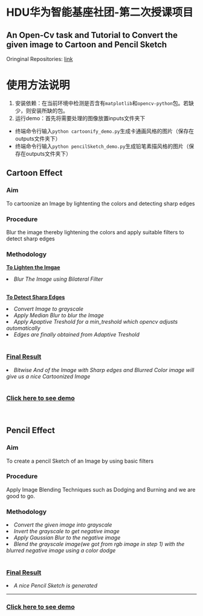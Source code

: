 # HDU华为智能基座社团-第二次授课项目
## An Open-Cv task and Tutorial to Convert the given image to Cartoon and Pencil Sketch
Oringinal Repositories: [link](https://github.com/AswinSampath1401/Pencil-and-Cartoon-Effects)


# 使用方法说明
1. 安装依赖：在当前环境中检测是否含有`matplotlib`和`opencv-python`包。若缺少，则安装所缺的包。
2. 运行demo：首先将需要处理的图像放置inputs文件夹下
- 终端命令行输入`python cartoonify_demo.py`生成卡通画风格的图片（保存在outputs文件夹下）
- 终端命令行输入`python pencilSketch_demo.py`生成铅笔素描风格的图片（保存在outputs文件夹下）

## Cartoon Effect 

### Aim <br>

To cartoonize an Image by lightenting the colors and detecting sharp edges

### Procedure
Blur the image thereby lightening the colors and apply suitable filters to detect sharp edges 

### Methodology<br>
<b><u>To Lighten the Imgae</i></u></b>
<li><i>Blur The Image using Bilateral Filter</i></li><br>

<b><u> To Detect Sharp Edges</u></b>
<li><i>Convert Image to grayscale</i></li>
<li><i>Apply Median Blur to blur the Image</i></li>
<li><i>Apply Apaptive Treshold for a min_treshold which opencv adjusts automatically</i></li>
<li><i>Edges are finally obtained from Adaptive Treshold</i></li>
<br>

### <b><u>Final  Result</b></u>
<li><i>Bitwise And of the Image with Sharp edges and Blurred Color image will give us a nice Cartoonized Image</i></li>
<br>

### <a href='Markdown\Demo.md'>Click here to see demo</a>
<br>

## Pencil Effect 

### Aim <br>

To create a pencil Sketch of an Image by using basic filters

### Procedure
Apply Image Blending Techniques such as Dodging and Burning and we are good to go.

### Methodology<br>
<li><i>Convert the given image into grayscale</i></li>
<li><i> Invert the grayscale to get negative image</i></li>
<li><i>Apply Gaussian Blur to the negative image</i></li>
<li><i>Blend the grayscale image(we got from rgb image in step 1) with the blurred negative image using a color dodge</i></li>
<br>

### <b><u>Final  Result</b></u>
<li><i>A nice Pencil Sketch is generated</i></li> 
<hr>

### <a href='Markdown\PencilDemo.md'>Click here to see demo</a>
